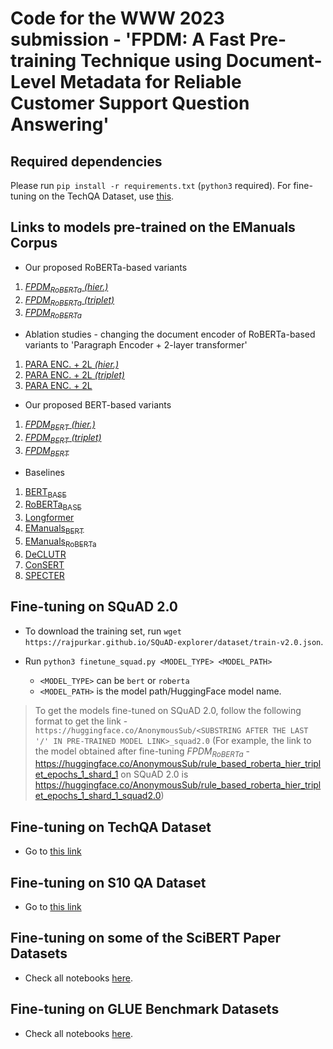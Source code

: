 # Code for the WWW 2023 submission - 'FPDM: A Fast Pre-training Technique using Document-Level Metadata for Reliable Customer Support Question Answering'

## Required dependencies

Please run `pip install -r requirements.txt` (`python3` required). For fine-tuning on the TechQA Dataset, use [this](./TechQA_code/requirements.txt).

## Links to models pre-trained on the EManuals Corpus

- Our proposed RoBERTa-based variants

1. [<em>FPDM<sub>RoBERTa</sub> (hier.)</em>](https://huggingface.co/AnonymousSub/rule_based_roberta_only_classfn_epochs_1_shard_1)
2. [<em>FPDM<sub>RoBERTa</sub> (triplet)</em>](https://huggingface.co/AnonymousSub/rule_based_roberta_bert_triplet_epochs_1_shard_1)
3. [<em>FPDM<sub>RoBERTa</sub></em>](https://huggingface.co/AnonymousSub/rule_based_roberta_hier_triplet_epochs_1_shard_1)

- Ablation studies - changing the document encoder of RoBERTa-based variants to 'Paragraph Encoder + 2-layer transformer' 

1. [PARA ENC. + 2L <em>(hier.)</em>](https://huggingface.co/AnonymousSub/rule_based_roberta_only_classfn_twostage_epochs_1_shard_1)
2. [PARA ENC. + 2L <em>(triplet)</em>](https://huggingface.co/AnonymousSub/rule_based_roberta_twostagetriplet_epochs_1_shard_1)
3. [PARA ENC. + 2L](https://huggingface.co/AnonymousSub/rule_based_roberta_twostagetriplet_hier_epochs_1_shard_1)

- Our proposed BERT-based variants

1. [<em>FPDM<sub>BERT</sub> (hier.)</em>](https://huggingface.co/AnonymousSub/rule_based_only_classfn_epochs_1_shard_1)
2. [<em>FPDM<sub>BERT</sub> (triplet)</em>](https://huggingface.co/AnonymousSub/rule_based_bert_triplet_epochs_1_shard_1)
3. [<em>FPDM<sub>BERT</sub></em>](https://huggingface.co/AnonymousSub/rule_based_hier_triplet_epochs_1_shard_1)

- Baselines

1. [BERT<sub>BASE</sub>](https://huggingface.co/bert-base-uncased)
2. [RoBERTa<sub>BASE</sub>](https://huggingface.co/roberta-base)
3. [Longformer](https://huggingface.co/allenai/longformer-base-4096)
4. [EManuals<sub>BERT</sub>](https://huggingface.co/abhi1nandy2/EManuals_BERT)
5. [EManuals<sub>RoBERTa</sub>](https://huggingface.co/abhi1nandy2/EManuals_RoBERTa)
6. [DeCLUTR](https://huggingface.co/AnonymousSub/declutr-model)
7. [ConSERT](https://huggingface.co/AnonymousSub/unsup-consert-base)
8. [SPECTER](https://huggingface.co/AnonymousSub/specter-bert-model)

## Fine-tuning on SQuAD 2.0

- To download the training set, run `wget https://rajpurkar.github.io/SQuAD-explorer/dataset/train-v2.0.json`.

- Run `python3 finetune_squad.py <MODEL_TYPE> <MODEL_PATH>`
	- `<MODEL_TYPE>` can be `bert` or `roberta`
	- `<MODEL_PATH>` is the model path/HuggingFace model name.

> To get the models fine-tuned on SQuAD 2.0, follow the following format to get the link - `https://huggingface.co/AnonymousSub/<SUBSTRING AFTER THE LAST '/' IN PRE-TRAINED MODEL LINK>_squad2.0` (For example, the link to the model obtained after fine-tuning <em>FPDM<sub>RoBERTa</sub></em> - https://huggingface.co/AnonymousSub/rule_based_roberta_hier_triplet_epochs_1_shard_1 on SQuAD 2.0 is https://huggingface.co/AnonymousSub/rule_based_roberta_hier_triplet_epochs_1_shard_1_squad2.0)

## Fine-tuning on TechQA Dataset

- Go to [this link](./TechQA_code)

## Fine-tuning on S10 QA Dataset

- Go to [this link](./S10_Code)

## Fine-tuning on some of the SciBERT Paper Datasets

- Check all notebooks [here](./Scibert_datasets_code).

## Fine-tuning on GLUE Benchmark Datasets

- Check all notebooks [here](./GLUE_code).
